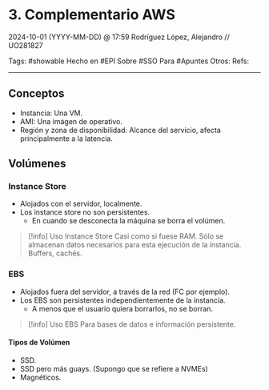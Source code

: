 # 3. Complementario AWS
2024-10-01 (YYYY-MM-DD) @ 17:59
Rodríguez López, Alejandro // UO281827

Tags:
	#showable
	Hecho en #EPI
	Sobre #SSO
	Para #Apuntes
	Otros:
	Refs:
 
<hr>

## Conceptos

- Instancia: Una VM.
- AMI: Una imágen de operativo.
- Región y zona de disponibilidad: Alcance del servicio, afecta principalmente a la latencia.

## Volúmenes

### Instance Store

- Alojados con el servidor, localmente.
- Los instance store no son persistentes.
	- En cuando se desconecta la máquina se borra el volúmen.

> [!info] Uso Instance Store
> Casi como si fuese RAM. Sólo se almacenan datos necesarios para esta ejecución de la instancia.
> Buffers, cachés.

### EBS

- Alojados fuera del servidor, a través de la red (FC por ejemplo).
- Los EBS son persistentes independientemente de la instancia.
	- A menos que el usuario quiera borrarlos, no se borran.

> [!info] Uso EBS
> Para bases de datos e información persistente.

#### Tipos de Volúmen

- SSD.
- SSD pero más guays. (Supongo que se refiere a NVMEs)
- Magnéticos.
